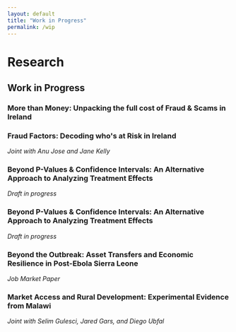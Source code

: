 ```yaml
---
layout: default
title: "Work in Progress"
permalink: /wip
---
```


# Research

## Work in Progress

<div class="pub-list">


<div class="pub-item">
  <h3 class="pub-title">
      More than Money: Unpacking the full cost of Fraud & Scams in Ireland
  </h3>
  <div class="pub-meta">
  </div>
</div>

<div class="pub-item">
  <h3 class="pub-title">
      Fraud Factors: Decoding who's at Risk in Ireland
  </h3>
  <div class="pub-meta">
    <em>Joint with Anu Jose and Jane Kelly </em><br>
  </div>
</div>


<div class="pub-item">
  <h3 class="pub-title">
      Beyond P-Values & Confidence Intervals: An Alternative Approach to Analyzing Treatment Effects
  </h3>
  <div class="pub-meta">
    <em> Draft in progress </em><br>
  </div>
</div>

<div class="pub-item">
  <h3 class="pub-title">
      Beyond P-Values & Confidence Intervals: An Alternative Approach to Analyzing Treatment Effects
  </h3>
  <div class="pub-meta">
    <em> Draft in progress </em><br>
  </div>
</div>

<div class="pub-item">
  <h3 class="pub-title">
      Beyond the Outbreak: Asset Transfers and Economic Resilience in Post-Ebola Sierra Leone
  </h3>
  <div class="pub-meta">
    <em>Job Market Paper </em><br>
  </div>
</div>


<div class="pub-item">
  <h3 class="pub-title">
      Market Access and Rural Development: Experimental Evidence from Malawi
  </h3>
  <div class="pub-meta">
    <em>Joint with Selim Gulesci, Jared Gars, and Diego Ubfal </em><br>
  </div>
</div>

